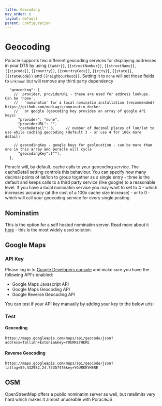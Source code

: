 ```yaml
---
title: Geocoding
nav_order: 6
layout: default
parent: Configuration
---
```


# Geocoding

Poracle supports two different geocoding services for displaying addresses in your DTS by using `{{addr}}`, `{{streetNumber}}`, `{{streetName}}`, `{{zipcode}}`, `{{country}}`, `{{countryCode}}`, `{{city}}`, `{{state}}`, `{{stateCode}}` and `{{neighbourhood}}`. Setting it to `none` will set those fields to `unknown` but
will remove any third party dependency

```json5
  "geocoding": {
    //  provider, providerURL - these are used for address lookups. Can be 'none',
    //   'nominatim' for a local nominatim installation (recommended) https://github.com/mediagis/nominatim-docker
    //   or google (geocoding key provides an array of google API keys)
      "provider": "none",
      "providerURL": "",
      "cacheDetail": 3,     // number of decimal places of lon/lat to use while caching geocoding (default 3 - or use 4 for 100x more detail)
 
    // geocodingKey - google keys for geolocation - can be more than one in this array and poracle will cycle
      "geocodingKey":[""],
  },
```

Poracle will, by default, cache calls to your geocoding service. The cacheDetail setting 
controls this behaviour.  You can specify how many decimal points of lat/lon to group
together as a single entry - three is the default and keeps calls to a third party
service (like google) to a reasonable level.  If you have a local nominatim service
you may want to set to 4 - which increases accuracy (at the cost of a 100x cache
size increase) - or to 0 - which will call your geocoding service for every
single posting.

## Nominatim

This is the option for a self hosted nominatim server. Read more about it [here](https://github.com/mediagis/nominatim-docker) - this is
the most widely used solution.

## Google Maps

### API Key

Please log in to [Google Developers console](https://console.developers.google.com/) and make sure you have the following API's enabled:  
   
* Google Maps Javascript API 
* Google Maps Geocoding API
* Google Reverse Geocoding API

You can test if your API key manually by adding your key to the below urls:  

### Test

#### Geocoding

```
https://maps.googleapis.com/maps/api/geocode/json?address=Tallinn+Estonia&key=YOURKEYHERE
```  

#### Reverse Geocoding

```
https://maps.googleapis.com/maps/api/geocode/json?latlng=59.432982,24.7535747&key=YOURKEYHERE
```


## OSM

OpenStreetMap offers a public nominatim server as well, but ratelimits very hard which makes it almost unuseable with PoracleJS.